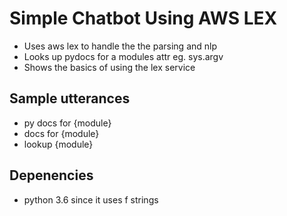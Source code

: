 # Simple Chatbot Using AWS LEX

- Uses aws lex to handle the the parsing and nlp
- Looks up pydocs for a modules attr eg. sys.argv
- Shows the basics of using the lex service

## Sample utterances
- py docs for {module}
- docs for {module}
- lookup {module}

## Depenencies
- python 3.6 since it uses f strings